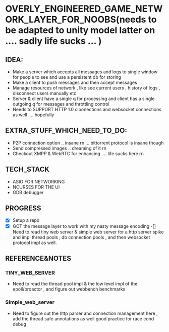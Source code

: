 # OVERLY_ENGINEERED_GAME_NETWORK_LAYER_FOR_NOOBS(needs to be adapted to unity model latter on .... sadly life sucks ... )
## IDEA:
- Make a server which accepts all messages and logs to single window for people to see and use a persistent db for storing 
- Make a client to push messages and then accept messages
- Manage resources of network , like see current users , history of logs , disconnect users manually etc
- Server & client have a single q for processing and client has a single outgoing q for messages and throttling control 
- Needs to SUPPORT HTTP 1.0 cloonections and websocket connections as well .... hopefully
## EXTRA_STUFF_WHICH_NEED_TO_DO:
- P2P connection option .. insane rn ... bittorrent protocol is insane though
- Send compressed images .. dreaming of it rn
- Checkout XMPP & WebRTC for enhancing .... life sucks here rn 
## TECH_STACK
- ASIO FOR NETWORKING
- NCURSES FOR THE UI
- GDB debugger
## PROGRESS
-[x] Setup a repo
-[x] GOT the message layer to work with my nasty message encoding
-[] Need to read tiny web server & simple web server for a http server spike and impl thread pools , db connection pools , and then websocket protocol impl as well.
## REFERENCE&NOTES 
### TINY_WEB_SERVER
- Need to read the thread pool impl & the low level impl of the epoll/proactor , and figure out webbench benchmarks 
### Simple_web_server
- Need to figure out the http parser and connection management here , add the thread safe annotations as well good practice for race cond debug


